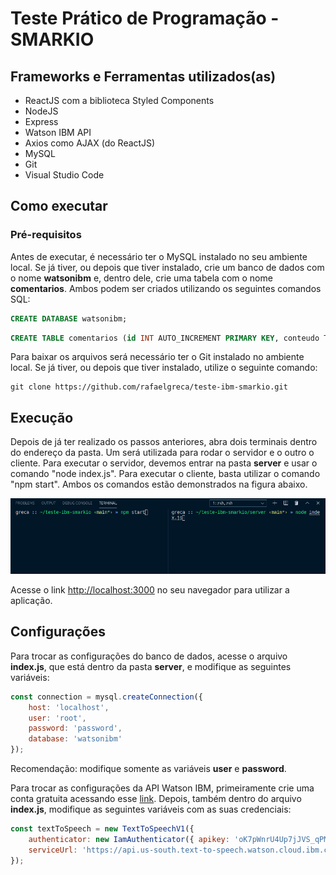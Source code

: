 # Teste Prático de Programação - SMARKIO

## Frameworks e Ferramentas utilizados(as)

* ReactJS com a biblioteca Styled Components
* NodeJS
* Express
* Watson IBM API
* Axios como AJAX (do ReactJS)
* MySQL
* Git
* Visual Studio Code

## Como executar

### Pré-requisitos
Antes de executar, é necessário ter o MySQL instalado no seu ambiente local. Se já tiver, ou depois que tiver instalado, crie um banco de dados com o nome **watsonibm** e, dentro dele, crie uma tabela com o nome **comentarios**. Ambos podem ser criados utilizando os seguintes comandos SQL:

```sql
CREATE DATABASE watsonibm;
```

```sql
CREATE TABLE comentarios (id INT AUTO_INCREMENT PRIMARY KEY, conteudo TEXT(300) NOT NULL;
```

Para baixar os arquivos será necessário ter o Git instalado no ambiente local. Se já tiver, ou depois que tiver instalado, utilize o seguinte comando:

```git
git clone https://github.com/rafaelgreca/teste-ibm-smarkio.git
```

## Execução

Depois de já ter realizado os passos anteriores, abra dois terminais dentro do endereço da pasta. Um será utilizada para rodar o servidor e o outro o cliente. Para executar o servidor, devemos entrar na pasta **server** e usar o comando "node index.js". Para executar o cliente, basta utilizar o comando "npm start". Ambos os comandos estão demonstrados na figura abaixo.

![Comandos de execução do cliente e do servidor](images/comandos.png)

Acesse o link [http://localhost:3000](http://localhost:3000) no seu navegador para utilizar a aplicação.

## Configurações

Para trocar as configurações do banco de dados, acesse o arquivo **index.js**, que está dentro da pasta **server**, e modifique as seguintes variáveis:

```javascript
const connection = mysql.createConnection({
    host: 'localhost',
    user: 'root',
    password: 'password',
    database: 'watsonibm'
});
```

Recomendação: modifique somente as variáveis **user** e **password**.

Para trocar as configurações da API Watson IBM, primeiramente crie uma conta gratuita acessando esse [link](https://www.ibm.com/cloud/watson-text-to-speech). Depois, também dentro do arquivo **index.js**, modifique as seguintes variáveis com as suas credenciais:

```javascript
const textToSpeech = new TextToSpeechV1({
    authenticator: new IamAuthenticator({ apikey: 'oK7pWnrU4Up7jJVS_qPMd7Yt6baYVtbTTeu57U1WmUac' }),
    serviceUrl: 'https://api.us-south.text-to-speech.watson.cloud.ibm.com/instances/e1e8b38e-27b3-42b8-b42a-70eb0c12daf5'
});
```